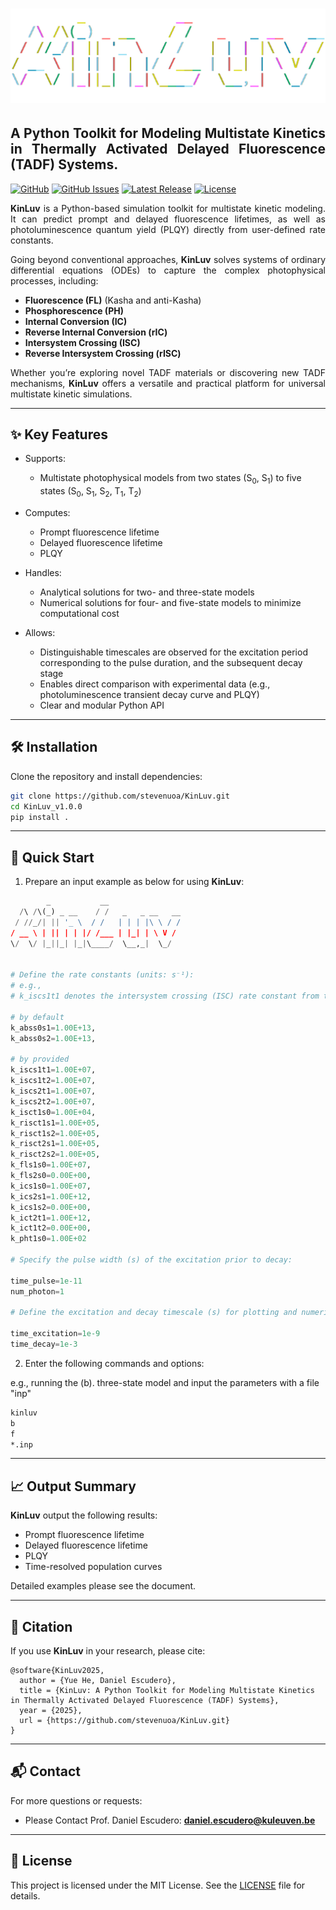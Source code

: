 <h1 align="left">
  <a href="https://github.com/stevenuoa/KinLuv.git"><img src="https://github.com/stevenuoa/KinLuv/blob/main/logo_transparent.png" alt="Markdownify" width="600"></a>
</h1>

<h2 align="justify">A Python Toolkit for Modeling Multistate Kinetics in Thermally Activated Delayed Fluorescence (TADF) Systems.</h2>

<div align="left">
 
[![GitHub](https://img.shields.io/github/stars/stevenuoa/KinLuv?style=social)](https://github.com/stevenuoa/KinLuv)
[![GitHub Issues](https://img.shields.io/github/issues/stevenuoa/KinLuv?color=4aa8d8&style=flat-square)](https://github.com/stevenuoa/KinLuv/issues)
[![Latest Release](https://img.shields.io/github/v/release/stevenuoa/KinLuv?include_prereleases&color=6a5acd&style=flat-square)](https://github.com/stevenuoa/KinLuv/releases/latest)
[![License](https://img.shields.io/github/license/stevenuoa/KinLuv?color=2db27d&style=flat-square)](https://github.com/stevenuoa/KinLuv/blob/main/LICENSE)

</div>

<div align="justify">

**KinLuv** is a Python-based simulation toolkit for multistate kinetic modeling. It can predict prompt and delayed fluorescence lifetimes, as well as photoluminescence quantum yield (PLQY) directly from user-defined rate constants.

Going beyond conventional approaches, **KinLuv** solves systems of ordinary differential equations (ODEs) to capture the complex photophysical processes, including:

- **Fluorescence (FL)** (Kasha and anti-Kasha)
- **Phosphorescence (PH)**
- **Internal Conversion (IC)**
- **Reverse Internal Conversion (rIC)**
- **Intersystem Crossing (ISC)**
- **Reverse Intersystem Crossing (rISC)**

Whether you’re exploring novel TADF materials or discovering new TADF mechanisms, **KinLuv** offers a versatile and practical platform for universal multistate kinetic simulations.

</div>

---

## ✨ Key Features

* Supports:
  * Multistate photophysical models from two states (S<sub>0</sub>, S<sub>1</sub>) to five states (S<sub>0</sub>, S<sub>1</sub>, S<sub>2</sub>, T<sub>1</sub>, T<sub>2</sub>)
  
* Computes:
  * Prompt fluorescence lifetime
  * Delayed fluorescence lifetime
  * PLQY
    
* Handles:
  * Analytical solutions for two- and three-state models
  * Numerical solutions for four- and five-state models to minimize computational cost
    
* Allows:
  * Distinguishable timescales are observed for the excitation period corresponding to the pulse duration, and the subsequent decay stage
  * Enables direct comparison with experimental data (e.g., photoluminescence transient decay curve and PLQY)
  * Clear and modular Python API

---

## 🛠 Installation

Clone the repository and install dependencies:

```bash
git clone https://github.com/stevenuoa/KinLuv.git
cd KinLuv_v1.0.0
pip install .
```
---

## 🚀 Quick Start

1. Prepare an input example as below for using **KinLuv**:

```python
        _           __
  /\ /\(_) _ __    / /   _   _ __   __
 / //_/| || '_ \  / /   | | | |\ \ / /
/ __ \ | || | | |/ /___ | |_| | \ V /
\/  \/ |_||_| |_|\____/  \__,_|  \_/


# Define the rate constants (units: s⁻¹):
# e.g.,
# k_iscs1t1 denotes the intersystem crossing (ISC) rate constant from the first singlet excited state (S1) to the first triplet state (T1).

# by default
k_abss0s1=1.00E+13,
k_abss0s2=1.00E+13,

# by provided
k_iscs1t1=1.00E+07,
k_iscs1t2=1.00E+07,
k_iscs2t1=1.00E+07,
k_iscs2t2=1.00E+07,
k_isct1s0=1.00E+04,
k_risct1s1=1.00E+05,
k_risct1s2=1.00E+05,
k_risct2s1=1.00E+05,
k_risct2s2=1.00E+05,
k_fls1s0=1.00E+07,
k_fls2s0=0.00E+00,
k_ics1s0=1.00E+07,
k_ics2s1=1.00E+12,
k_ics1s2=0.00E+00,
k_ict2t1=1.00E+12,
k_ict1t2=0.00E+00,
k_pht1s0=1.00E+02

# Specify the pulse width (s) of the excitation prior to decay:

time_pulse=1e-11
num_photon=1

# Define the excitation and decay timescale (s) for plotting and numerical solving (four- and five-state models):

time_excitation=1e-9
time_decay=1e-3

```
2. Enter the following commands and options:
   
e.g., running the (b). three-state model and input the parameters with a file "inp"

```bash
kinluv
b
f
*.inp
```
---

## 📈 Output Summary

**KinLuv** output the following results:
  * Prompt fluorescence lifetime 
  * Delayed fluorescence lifetime 
  * PLQY 
  * Time-resolved population curves
    
Detailed examples please see the document.

---

## 📝 Citation

If you use **KinLuv** in your research, please cite:

```
@software{KinLuv2025,
  author = {Yue He, Daniel Escudero},
  title = {KinLuv: A Python Toolkit for Modeling Multistate Kinetics in Thermally Activated Delayed Fluorescence (TADF) Systems},
  year = {2025},
  url = {https://github.com/stevenuoa/KinLuv.git}
}
```

---

## 📬 Contact

For more questions or requests:

* Please Contact Prof. Daniel Escudero: **[daniel.escudero@kuleuven.be](mailto:daniel.escudero@kuleuven.be)**

---

## 📄 License

This project is licensed under the MIT License. See the [LICENSE](https://github.com/stevenuoa/KinLuv/blob/main/LICENSE) file for details.


